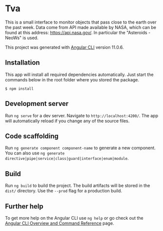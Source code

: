 # Tva

This is a small interface to monitor objects that pass close to the earth over the past week. Data come from API made available by NASA, which can be found at this address: https://api.nasa.gov/.
In particular the "Asteroids - NeoWs" is used.

This project was generated with [Angular CLI](https://github.com/angular/angular-cli) version 11.0.6.

## Installation
This app will install all required dependencies automatically. 
Just start the commands below in the root folder where you stored the package.
```SH
$ npm install
```

## Development server

Run `ng serve` for a dev server. Navigate to `http://localhost:4200/`. The app will automatically reload if you change any of the source files.

## Code scaffolding

Run `ng generate component component-name` to generate a new component. You can also use `ng generate directive|pipe|service|class|guard|interface|enum|module`.

## Build

Run `ng build` to build the project. The build artifacts will be stored in the `dist/` directory. Use the `--prod` flag for a production build.


## Further help

To get more help on the Angular CLI use `ng help` or go check out the [Angular CLI Overview and Command Reference](https://angular.io/cli) page.
